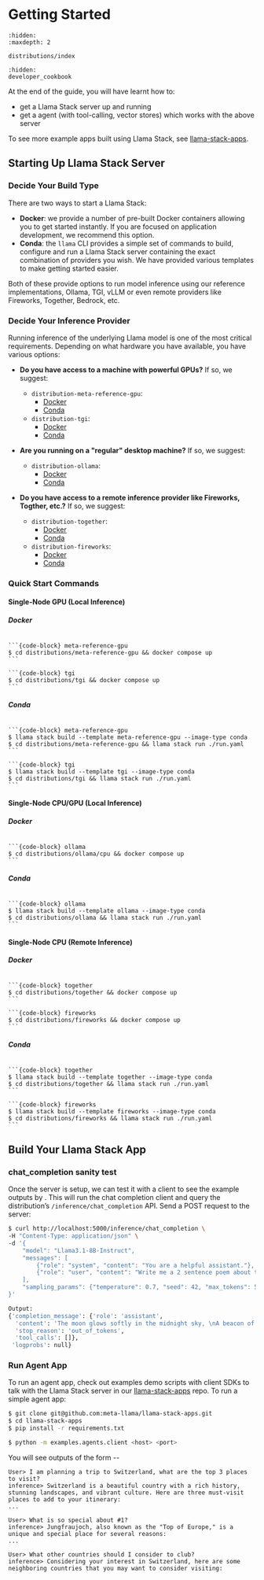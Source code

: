 # Getting Started

```{toctree}
:hidden:
:maxdepth: 2

distributions/index
```

```{toctree}
:hidden:
developer_cookbook
```

At the end of the guide, you will have learnt how to:
- get a Llama Stack server up and running
- get a agent (with tool-calling, vector stores) which works with the above server

To see more example apps built using Llama Stack, see [llama-stack-apps](https://github.com/meta-llama/llama-stack-apps/tree/main).

## Starting Up Llama Stack Server

### Decide Your Build Type
There are two ways to start a Llama Stack:

- **Docker**: we provide a number of pre-built Docker containers allowing you to get started instantly. If you are focused on application development, we recommend this option.
- **Conda**: the `llama` CLI provides a simple set of commands to build, configure and run a Llama Stack server containing the exact combination of providers you wish. We have provided various templates to make getting started easier.

Both of these provide options to run model inference using our reference implementations, Ollama, TGI, vLLM or even remote providers like Fireworks, Together, Bedrock, etc.

### Decide Your Inference Provider

Running inference of the underlying Llama model is one of the most critical requirements. Depending on what hardware you have available, you have various options:

- **Do you have access to a machine with powerful GPUs?**
If so, we suggest:
  - `distribution-meta-reference-gpu`:
    - [Docker](https://llama-stack.readthedocs.io/en/latest/getting_started/distributions/meta-reference-gpu.html#docker-start-the-distribution)
    - [Conda](https://llama-stack.readthedocs.io/en/latest/getting_started/distributions/meta-reference-gpu.html#docker-start-the-distribution)
  - `distribution-tgi`:
    - [Docker](https://llama-stack.readthedocs.io/en/latest/getting_started/distributions/tgi.html#docker-start-the-distribution-single-node-gpu)
    - [Conda](https://llama-stack.readthedocs.io/en/latest/getting_started/distributions/tgi.html#conda-tgi-server-llama-stack-run)

- **Are you running on a "regular" desktop machine?**
If so, we suggest:
  - `distribution-ollama`:
    - [Docker](https://llama-stack.readthedocs.io/en/latest/getting_started/distributions/ollama.html#docker-start-a-distribution-single-node-gpu)
    - [Conda](https://llama-stack.readthedocs.io/en/latest/getting_started/distributions/ollama.html#conda-ollama-run-llama-stack-run)

- **Do you have access to a remote inference provider like Fireworks, Togther, etc.?** If so, we suggest:
  - `distribution-together`:
    - [Docker](https://llama-stack.readthedocs.io/en/latest/getting_started/distributions/together.html#docker-start-the-distribution-single-node-cpu)
    - [Conda](https://llama-stack.readthedocs.io/en/latest/getting_started/distributions/together.html#conda-llama-stack-run-single-node-cpu)
  - `distribution-fireworks`:
    - [Docker](https://llama-stack.readthedocs.io/en/latest/getting_started/distributions/fireworks.html)
    - [Conda](https://llama-stack.readthedocs.io/en/latest/getting_started/distributions/fireworks.html#conda-llama-stack-run-single-node-cpu)


### Quick Start Commands

#### Single-Node GPU (Local Inference)

##### Docker
````{tab-set-code}

```{code-block} meta-reference-gpu
$ cd distributions/meta-reference-gpu && docker compose up
```

```{code-block} tgi
$ cd distributions/tgi && docker compose up
```

````
##### Conda

````{tab-set-code}

```{code-block} meta-reference-gpu
$ llama stack build --template meta-reference-gpu --image-type conda
$ cd distributions/meta-reference-gpu && llama stack run ./run.yaml
```

```{code-block} tgi
$ llama stack build --template tgi --image-type conda
$ cd distributions/tgi && llama stack run ./run.yaml
```

````

#### Single-Node CPU/GPU (Local Inference)
##### Docker
````{tab-set-code}

```{code-block} ollama
$ cd distributions/ollama/cpu && docker compose up
```

````

##### Conda
````{tab-set-code}

```{code-block} ollama
$ llama stack build --template ollama --image-type conda
$ cd distributions/ollama && llama stack run ./run.yaml
```

````

#### Single-Node CPU (Remote Inference)

##### Docker

````{tab-set-code}

```{code-block} together
$ cd distributions/together && docker compose up
```

```{code-block} fireworks
$ cd distributions/fireworks && docker compose up
```

````

##### Conda
````{tab-set-code}

```{code-block} together
$ llama stack build --template together --image-type conda
$ cd distributions/together && llama stack run ./run.yaml
```

```{code-block} fireworks
$ llama stack build --template fireworks --image-type conda
$ cd distributions/fireworks && llama stack run ./run.yaml
```

````


## Build Your Llama Stack App

### chat_completion sanity test
Once the server is setup, we can test it with a client to see the example outputs by . This will run the chat completion client and query the distribution’s `/inference/chat_completion` API. Send a POST request to the server:

```bash
$ curl http://localhost:5000/inference/chat_completion \
-H "Content-Type: application/json" \
-d '{
    "model": "Llama3.1-8B-Instruct",
    "messages": [
        {"role": "system", "content": "You are a helpful assistant."},
        {"role": "user", "content": "Write me a 2 sentence poem about the moon"}
    ],
    "sampling_params": {"temperature": 0.7, "seed": 42, "max_tokens": 512}
}'

Output:
{'completion_message': {'role': 'assistant',
  'content': 'The moon glows softly in the midnight sky, \nA beacon of wonder, as it catches the eye.',
  'stop_reason': 'out_of_tokens',
  'tool_calls': []},
 'logprobs': null}

```

### Run Agent App

To run an agent app, check out examples demo scripts with client SDKs to talk with the Llama Stack server in our [llama-stack-apps](https://github.com/meta-llama/llama-stack-apps/tree/main/examples) repo. To run a simple agent app:

```bash
$ git clone git@github.com:meta-llama/llama-stack-apps.git
$ cd llama-stack-apps
$ pip install -r requirements.txt

$ python -m examples.agents.client <host> <port>
```

You will see outputs of the form --
```
User> I am planning a trip to Switzerland, what are the top 3 places to visit?
inference> Switzerland is a beautiful country with a rich history, stunning landscapes, and vibrant culture. Here are three must-visit places to add to your itinerary:
...

User> What is so special about #1?
inference> Jungfraujoch, also known as the "Top of Europe," is a unique and special place for several reasons:
...

User> What other countries should I consider to club?
inference> Considering your interest in Switzerland, here are some neighboring countries that you may want to consider visiting:
```
